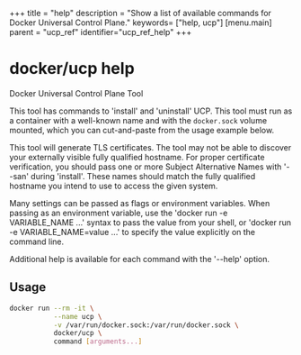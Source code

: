 +++
title = "help"
description = "Show a list of available commands for Docker Universal Control Plane."
keywords= ["help, ucp"]
[menu.main]
parent = "ucp_ref"
identifier="ucp_ref_help"
+++

# docker/ucp help

Docker Universal Control Plane Tool

This tool has commands to 'install' and 'uninstall' UCP.
This tool must run as a container with a well-known name and with the
`docker.sock` volume mounted, which you can cut-and-paste from the usage
example below.

This tool will generate TLS certificates. The tool may not be able to
discover your externally visible fully qualified hostname. For proper
certificate verification, you should pass one or more Subject Alternative
Names with '--san' during 'install'. These names should match the fully qualified
hostname you intend to use to access the given system.

Many settings can be passed as flags or environment variables. When passing as
an environment variable, use the 'docker run -e VARIABLE_NAME ...' syntax to
pass the value from your shell, or 'docker run -e VARIABLE_NAME=value ...' to
specify the value explicitly on the command line.

Additional help is available for each command with the '--help' option.

## Usage

```bash
docker run --rm -it \
           --name ucp \
           -v /var/run/docker.sock:/var/run/docker.sock \
           docker/ucp \
           command [arguments...]
```
